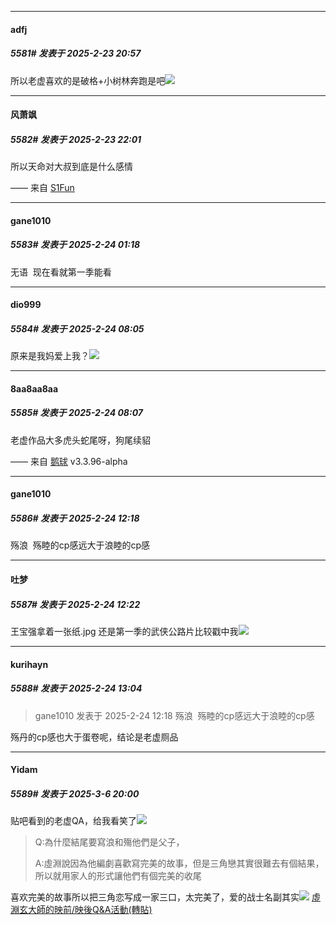 ﻿
*****

####  adfj  
##### 5581#       发表于 2025-2-23 20:57

所以老虚喜欢的是破格+小树林奔跑是吧<img src="https://static.saraba1st.com/image/smiley/face2017/029.png" referrerpolicy="no-referrer">

*****

####  风萧飒  
##### 5582#       发表于 2025-2-23 22:01

所以天命对大叔到底是什么感情

—— 来自 [S1Fun](https://s1fun.koalcat.com)

*****

####  gane1010  
##### 5583#       发表于 2025-2-24 01:18

无语  现在看就第一季能看

*****

####  dio999  
##### 5584#       发表于 2025-2-24 08:05

原来是我妈爱上我？<img src="https://static.saraba1st.com/image/smiley/face2017/018.png" referrerpolicy="no-referrer">

*****

####  8aa8aa8aa  
##### 5585#       发表于 2025-2-24 08:07

老虚作品大多虎头蛇尾呀，狗尾续貂

—— 来自 [鹅球](https://www.pgyer.com/xfPejhuq) v3.3.96-alpha

*****

####  gane1010  
##### 5586#       发表于 2025-2-24 12:18

殇浪  殇睦的cp感远大于浪睦的cp感   

*****

####  吐梦  
##### 5587#       发表于 2025-2-24 12:22

王宝强拿着一张纸.jpg
还是第一季的武侠公路片比较戳中我<img src="https://static.saraba1st.com/image/smiley/face2017/001.png" referrerpolicy="no-referrer">

*****

####  kurihayn  
##### 5588#       发表于 2025-2-24 13:04

<blockquote>gane1010 发表于 2025-2-24 12:18
殇浪  殇睦的cp感远大于浪睦的cp感</blockquote>
殇丹的cp感也大于蛋卷呢，结论是老虚厕品

*****

####  Yidam  
##### 5589#       发表于 2025-3-6 20:00

贴吧看到的老虚QA，给我看笑了<img src="https://static.saraba1st.com/image/smiley/face2017/067.png" referrerpolicy="no-referrer"> <blockquote>Q:為什麼結尾要寫浪和殤他們是父子，

A:虛淵說因為他編劇喜歡寫完美的故事，但是三角戀其實很難去有個結果，所以就用家人的形式讓他們有個完美的收尾</blockquote>
喜欢完美的故事所以把三角恋写成一家三口，太完美了，爱的战士名副其实<img src="https://static.saraba1st.com/image/smiley/face2017/067.png" referrerpolicy="no-referrer">
[虛淵玄大師的映前/映後Q&amp;A活動(轉貼)](https://tieba.baidu.com/p/9546220397)

